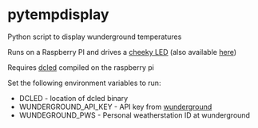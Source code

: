 pytempdisplay
=============

Python script to display wunderground temperatures

Runs on a Raspberry PI and drives a [cheeky LED](http://dreamcheeky.com/led-message-board) (also available [here](http://www.thinkgeek.com/product/1690/?srp=8))


Requires [dcled](https://github.com/mblevins/dcled) compiled on the raspberry pi

Set the following environment variables to run:

- DCLED - location of dcled binary
- WUNDERGROUND_API_KEY - API key from [wunderground](http://www.wunderground.com/weather/api)
- WUNDEGROUND_PWS - Personal weatherstation ID at wunderground